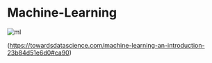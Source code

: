 # Machine-Learning
![ml](https://user-images.githubusercontent.com/55452866/88549039-77389200-d03d-11ea-8f68-b7e93e8796c4.jpg)

(https://towardsdatascience.com/machine-learning-an-introduction-23b84d51e6d0#ca90)

